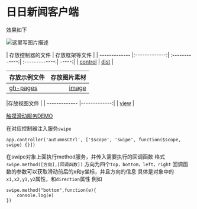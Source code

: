 # 日日新闻客户端

效果如下

![这里写图片描述](http://img.blog.csdn.net/20160721173253764)

| 存放控制器的文件 | 存放框架等文件 | 
| ------------- |:-------------:| :-------------:| :-------------:| -----:|
| [control](https://github.com/Wscats/news/tree/master/control) | [dist](https://github.com/Wscats/news/tree/master/dist) |

|存放示例文件 | 存放图片素材|
| ------------- |-------------:|
| [gh-pages](https://github.com/Wscats/news/tree/master/ghpage) |[image](https://github.com/Wscats/news/tree/master/image)|

|存放视图文件 |
| ------------- |-------------:|
| [view](https://github.com/Wscats/news/tree/master/view) |

[触摸滑动服务DEMO](https://wscats.github.io/news/ghpage/touch.html)


在对应控制器注入服务`swipe`
```
app.controller('autumnsCtrl', ['$scope', 'swipe', function($scope, swipe) {}])
```
在swipe对象上面执行method服务，并传入需要执行的回调函数
格式`swipe.method([方向],[回调函数])`
方向为四个`top，bottom，left，right`
回调函数的参数可以获取滑动前后的x和y坐标，并且方向的信息
具体是对象中的`x1,x2,y1,y2`属性，和`direction`属性
例如
```
swipe.method("bottom",function(e){
	console.log(e)
})
```
